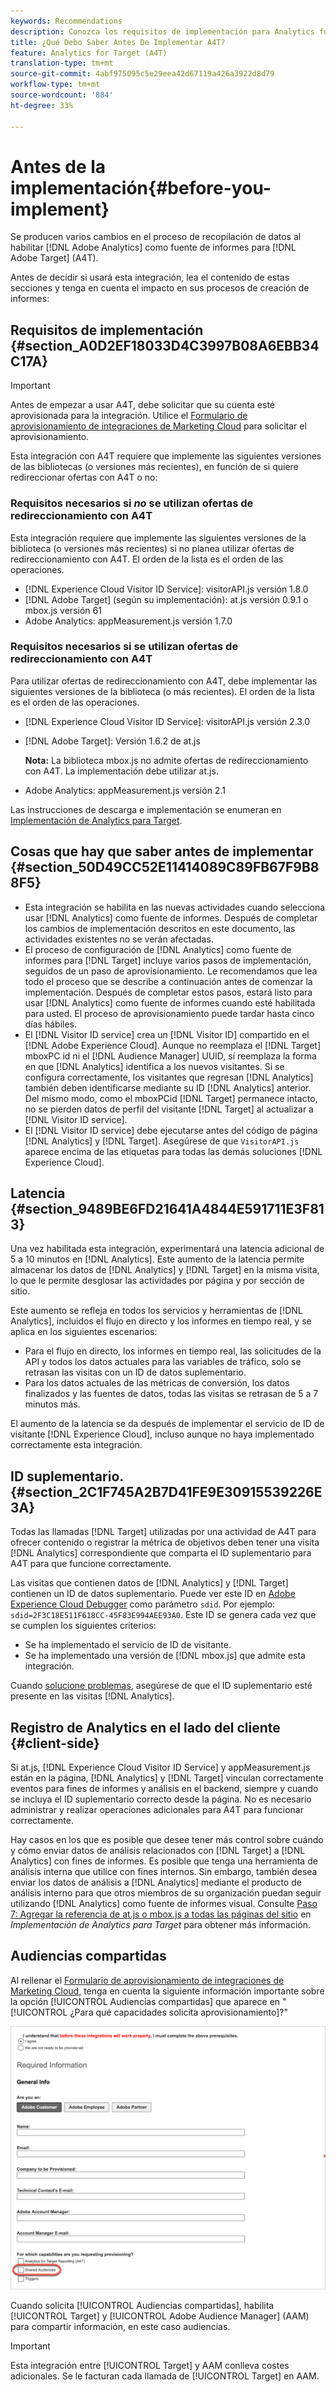 ```yaml
---
keywords: Recommendations
description: Conozca los requisitos de implementación para Analytics for Target (A4T) y qué debe tener en cuenta antes de implementar esta integración.
title: ¿Qué Debo Saber Antes De Implementar A4T?
feature: Analytics for Target (A4T)
translation-type: tm+mt
source-git-commit: 4abf975095c5e29eea42d67119a426a3922d8d79
workflow-type: tm+mt
source-wordcount: '884'
ht-degree: 33%

---
```



# Antes de la implementación{#before-you-implement}

Se producen varios cambios en el proceso de recopilación de datos al habilitar [!DNL Adobe Analytics] como fuente de informes para [!DNL Adobe Target] (A4T).

Antes de decidir si usará esta integración, lea el contenido de estas secciones y tenga en cuenta el impacto en sus procesos de creación de informes:

## Requisitos de implementación {#section_A0D2EF18033D4C3997B08A6EBB34C17A}

>[!IMPORTANT]
>
>Antes de empezar a usar A4T, debe solicitar que su cuenta esté aprovisionada para la integración. Utilice el [Formulario de aprovisionamiento de integraciones de Marketing Cloud](https://www.adobe.com/go/audiences) para solicitar el aprovisionamiento.

Esta integración con A4T requiere que implemente las siguientes versiones de las bibliotecas (o versiones más recientes), en función de si quiere redireccionar ofertas con A4T o no:

### Requisitos necesarios si *no* se utilizan ofertas de redireccionamiento con A4T

Esta integración requiere que implemente las siguientes versiones de la biblioteca (o versiones más recientes) si no planea utilizar ofertas de redireccionamiento con A4T. El orden de la lista es el orden de las operaciones.

* [!DNL Experience Cloud Visitor ID Service]: visitorAPI.js versión 1.8.0
* [!DNL Adobe Target] (según su implementación): at.js versión 0.9.1 o mbox.js versión 61
* Adobe Analytics: appMeasurement.js versión 1.7.0

### Requisitos necesarios si se utilizan ofertas de redireccionamiento con A4T

Para utilizar ofertas de redireccionamiento con A4T, debe implementar las siguientes versiones de la biblioteca (o más recientes). El orden de la lista es el orden de las operaciones.

* [!DNL Experience Cloud Visitor ID Service]: visitorAPI.js versión 2.3.0
* [!DNL Adobe Target]: Versión 1.6.2 de at.js

   **Nota:** La biblioteca mbox.js no admite ofertas de redireccionamiento con A4T. La implementación debe utilizar at.js.

* Adobe Analytics: appMeasurement.js versión 2.1

Las instrucciones de descarga e implementación se enumeran en [Implementación de Analytics para Target](/help/c-integrating-target-with-mac/a4t/a4timplementation.md).

## Cosas que hay que saber antes de implementar {#section_50D49CC52E11414089C89FB67F9B88F5}

* Esta integración se habilita en las nuevas actividades cuando selecciona usar [!DNL Analytics] como fuente de informes. Después de completar los cambios de implementación descritos en este documento, las actividades existentes no se verán afectadas.
* El proceso de configuración de [!DNL Analytics] como fuente de informes para [!DNL Target] incluye varios pasos de implementación, seguidos de un paso de aprovisionamiento. Le recomendamos que lea todo el proceso que se describe a continuación antes de comenzar la implementación. Después de completar estos pasos, estará listo para usar [!DNL Analytics] como fuente de informes cuando esté habilitada para usted. El proceso de aprovisionamiento puede tardar hasta cinco días hábiles.
* El [!DNL Visitor ID service] crea un [!DNL Visitor ID] compartido en el [!DNL Adobe Experience Cloud]. Aunque no reemplaza el [!DNL Target] mboxPC id ni el [!DNL Audience Manager] UUID, sí reemplaza la forma en que [!DNL Analytics] identifica a los nuevos visitantes. Si se configura correctamente, los visitantes que regresan [!DNL Analytics] también deben identificarse mediante su ID [!DNL Analytics] anterior. Del mismo modo, como el mboxPCid [!DNL Target] permanece intacto, no se pierden datos de perfil del visitante [!DNL Target] al actualizar a [!DNL Visitor ID service].
* El [!DNL Visitor ID service] debe ejecutarse antes del código de página [!DNL Analytics] y [!DNL Target]. Asegúrese de que `VisitorAPI.js` aparece encima de las etiquetas para todas las demás soluciones [!DNL Experience Cloud].

## Latencia {#section_9489BE6FD21641A4844E591711E3F813}

Una vez habilitada esta integración, experimentará una latencia adicional de 5 a 10 minutos en [!DNL Analytics]. Este aumento de la latencia permite almacenar los datos de [!DNL Analytics] y [!DNL Target] en la misma visita, lo que le permite desglosar las actividades por página y por sección de sitio.

Este aumento se refleja en todos los servicios y herramientas de [!DNL Analytics], incluidos el flujo en directo y los informes en tiempo real, y se aplica en los siguientes escenarios:

* Para el flujo en directo, los informes en tiempo real, las solicitudes de la API y todos los datos actuales para las variables de tráfico, solo se retrasan las visitas con un ID de datos suplementario.
* Para los datos actuales de las métricas de conversión, los datos finalizados y las fuentes de datos, todas las visitas se retrasan de 5 a 7 minutos más.

El aumento de la latencia se da después de implementar el servicio de ID de visitante [!DNL Experience Cloud], incluso aunque no haya implementado correctamente esta integración.

## ID suplementario.   {#section_2C1F745A2B7D41FE9E30915539226E3A}

Todas las llamadas [!DNL Target] utilizadas por una actividad de A4T para ofrecer contenido o registrar la métrica de objetivos deben tener una visita [!DNL Analytics] correspondiente que comparta el ID suplementario para A4T para que funcione correctamente.

Las visitas que contienen datos de [!DNL Analytics] y [!DNL Target] contienen un ID de datos suplementario. Puede ver este ID en [Adobe Experience Cloud Debugger](https://experienceleague.adobe.com/docs/debugger/using/experience-cloud-debugger.html) como parámetro `sdid`. Por ejemplo: `sdid=2F3C18E511F618CC-45F83E994AEE93A0`. Este ID se genera cada vez que se cumplen los siguientes criterios:

* Se ha implementado el servicio de ID de visitante.
* Se ha implementado una versión de [!DNL mbox.js] que admite esta integración.

Cuando [solucione problemas](/help/c-integrating-target-with-mac/a4t/c-a4t-troubleshooting/a4t-troubleshooting.md), asegúrese de que el ID suplementario esté presente en las visitas [!DNL Analytics].

## Registro de Analytics en el lado del cliente {#client-side}

Si at.js, [!DNL Experience Cloud Visitor ID Service] y appMeasurement.js están en la página, [!DNL Analytics] y [!DNL Target] vinculan correctamente eventos para fines de informes y análisis en el backend, siempre y cuando se incluya el ID suplementario correcto desde la página. No es necesario administrar y realizar operaciones adicionales para A4T para funcionar correctamente.

Hay casos en los que es posible que desee tener más control sobre cuándo y cómo enviar datos de análisis relacionados con [!DNL Target] a [!DNL Analytics] con fines de informes. Es posible que tenga una herramienta de análisis interna que utilice con fines internos. Sin embargo, también desea enviar los datos de análisis a [!DNL Analytics] mediante el producto de análisis interno para que otros miembros de su organización puedan seguir utilizando [!DNL Analytics] como fuente de informes visual. Consulte [Paso 7: Agregar la referencia de at.js o mbox.js a todas las páginas del sitio](/help/c-integrating-target-with-mac/a4t/a4timplementation.md#step7) en *Implementación de Analytics para Target* para obtener más información.

## Audiencias compartidas

Al rellenar el [Formulario de aprovisionamiento de integraciones de Marketing Cloud](https://www.adobe.com/go/audiences), tenga en cuenta la siguiente información importante sobre la opción [!UICONTROL Audiencias compartidas] que aparece en &quot;[!UICONTROL ¿Para qué capacidades solicita aprovisionamiento]?&quot;

![Formulario de solicitud](/help/c-integrating-target-with-mac/a4t/assets/request-form.png)

Cuando solicita [!UICONTROL Audiencias compartidas], habilita [!UICONTROL Target] y [!UICONTROL Adobe Audience Manager] (AAM) para compartir información, en este caso audiencias.

>[!IMPORTANT]
>
>Esta integración entre [!UICONTROL Target] y AAM conlleva costes adicionales. Se le facturan cada llamada de [!UICONTROL Target] en AAM.
